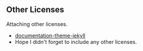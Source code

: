 ## Other Licenses

Attaching other licenses.

* [documentation-theme-jekyll](http://idratherbewriting.com/documentation-theme-jekyll/)
* Hope I didn't forget to include any other licenses.

